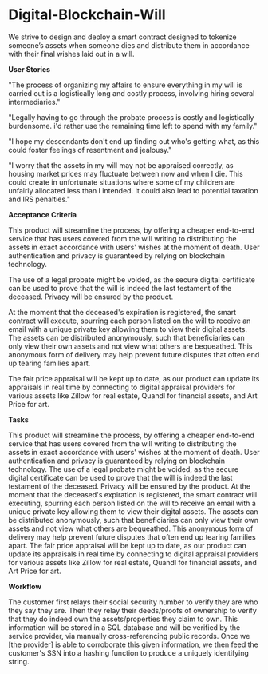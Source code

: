 # Digital-Blockchain-Will


We strive to design and deploy a smart contract designed to tokenize someone’s assets when someone dies and distribute them in accordance with their final wishes laid out in a will.

**User Stories**

"The process of organizing my affairs to ensure everything in my will is carried out is a logistically long and costly process, involving hiring several intermediaries."

"Legally having to go through the probate process is costly and logistically burdensome. i'd rather use the remaining time left to spend with my family."

"I hope my descendants don't end up finding out who's getting what, as this could foster feelings of resentment and jealousy." 

"I worry that the assets in my will may not be appraised correctly, as housing market prices may fluctuate between now and when I die. This could create in unfortunate situations where some of my children are unfairly allocated less than I intended. It could also lead to potential taxation and IRS penalties."

**Acceptance Criteria**

This product will streamline the process, by offering a cheaper end-to-end service that has users covered from the will writing to distributing the assets in exact accordance with users' wishes at the moment of death. User authentication and privacy is guaranteed by relying on blockchain technology.

The use of a legal probate might be voided, as the secure digital certificate can be used to prove that the will is indeed the last testament of the deceased. Privacy will be ensured by the product. 

At the moment that the deceased's expiration is registered, the smart contract will execute, spurring each person listed on the will to receive an email with a unique private key allowing them to view their digital assets. The assets can be distributed anonymously, such that beneficiaries can only view their own assets and not view what others are bequeathed. This anonymous form of delivery may help prevent future disputes that often end up tearing families apart. 

The fair price appraisal will be kept up to date, as our product can update its appraisals in real time by connecting to digital appraisal providers for various assets like Zillow for real estate, Quandl for financial assets, and Art Price for art.

**Tasks**

This product will streamline the process, by offering a cheaper end-to-end service that has users covered from the will writing to distributing the assets in exact accordance with users' wishes at the moment of death. User authentication and privacy is guaranteed by relying on blockchain technology. The use of a legal probate might be voided, as the secure digital certificate can be used to prove that the will is indeed the last testament of the deceased. Privacy will be ensured by the product. At the moment that the deceased's expiration is registered, the smart contract will executing, spurring each person listed on the will to receive an email with a unique private key allowing them to view their digital assets. The assets can be distributed anonymously, such that beneficiaries can only view their own assets and not view what others are bequeathed. This anonymous form of delivery may help prevent future disputes that often end up tearing families apart. The fair price appraisal will be kept up to date, as our product can update its appraisals in real time by connecting to digital appraisal providers for various assets like Zillow for real estate, Quandl for financial assets, and Art Price for art.

**Workflow**

The customer first relays their social security number to verify they are who they say they are. Then they relay their deeds/proofs of ownership to verify that they do indeed own the assets/properties they claim to own. This information will be stored in a SQL database and will be verified by the service provider, via manually cross-referencing public records. Once we [the provider] is able to corroborate this given information, we then feed the customer's SSN into a hashing function to produce a uniquely identifying string.
